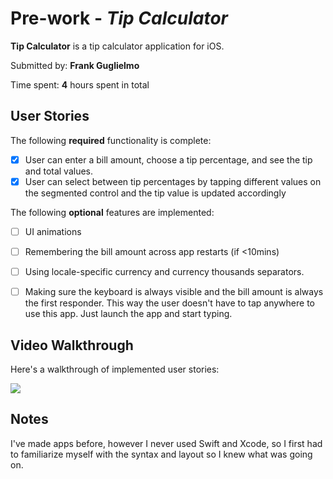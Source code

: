 # Pre-work - *Tip Calculator*

**Tip Calculator** is a tip calculator application for iOS.

Submitted by: **Frank Guglielmo**

Time spent: **4** hours spent in total

## User Stories

The following **required** functionality is complete:

* [x] User can enter a bill amount, choose a tip percentage, and see the tip and total values.
* [x] User can select between tip percentages by tapping different values on the segmented control and the tip value is updated accordingly

The following **optional** features are implemented:

* [ ] UI animations
* [ ] Remembering the bill amount across app restarts (if <10mins)
* [ ] Using locale-specific currency and currency thousands separators.
* [ ] Making sure the keyboard is always visible and the bill amount is always the first responder. This way the user doesn't have to tap anywhere to use this app. Just launch the app and start typing.



## Video Walkthrough

Here's a walkthrough of implemented user stories:

![](https://i.imgur.com/gve0cAe.gif)



## Notes

I've made apps before, however I never used Swift and Xcode, so I first had to familiarize myself with the syntax and layout so I knew what was going on.

